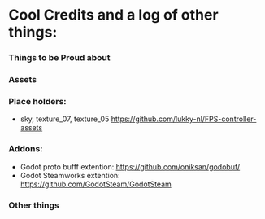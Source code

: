 # Cool Credits and a log of other things:

### Things to be Proud about

### Assets

### Place holders:
- sky, texture_07, texture_05 https://github.com/lukky-nl/FPS-controller-assets

### Addons:
- Godot proto bufff extention: https://github.com/oniksan/godobuf/
- Godot Steamworks extention: https://github.com/GodotSteam/GodotSteam

### Other things
